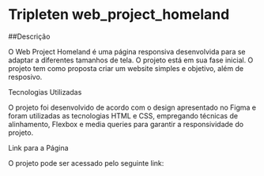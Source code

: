 # Tripleten web_project_homeland

##Descrição

O Web Project Homeland é uma página responsiva desenvolvida para se adaptar a diferentes tamanhos de tela. O projeto está em sua fase inicial. O projeto tem como proposta criar um website simples e objetivo, além de resposivo.

Tecnologias Utilizadas

O projeto foi desenvolvido de acordo com o design apresentado no Figma e foram utilizadas as tecnologias HTML e CSS, empregando técnicas de alinhamento, Flexbox e media queries para garantir a responsividade do projeto.

Link para a Página

O projeto pode ser acessado pelo seguinte link:
